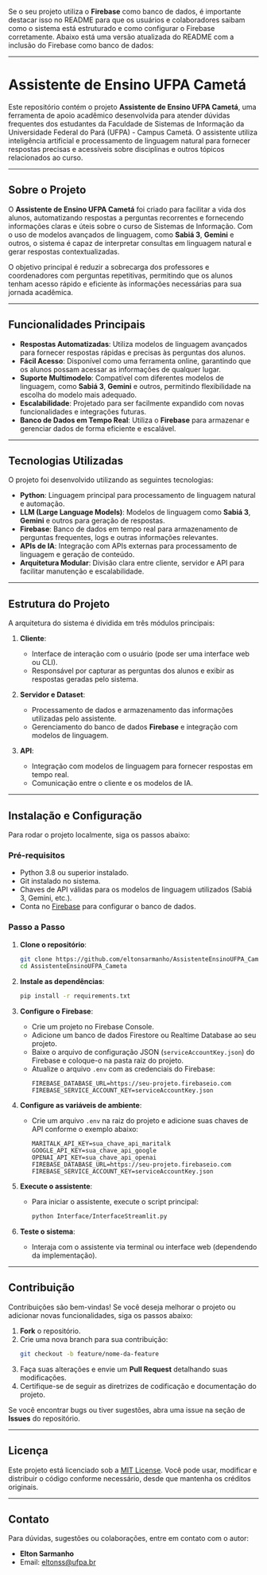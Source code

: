Se o seu projeto utiliza o **Firebase** como banco de dados, é importante destacar isso no README para que os usuários e colaboradores saibam como o sistema está estruturado e como configurar o Firebase corretamente. Abaixo está uma versão atualizada do README com a inclusão do Firebase como banco de dados:

---

# Assistente de Ensino UFPA Cametá

Este repositório contém o projeto **Assistente de Ensino UFPA Cametá**, uma ferramenta de apoio acadêmico desenvolvida para atender dúvidas frequentes dos estudantes da Faculdade de Sistemas de Informação da Universidade Federal do Pará (UFPA) - Campus Cametá. O assistente utiliza inteligência artificial e processamento de linguagem natural para fornecer respostas precisas e acessíveis sobre disciplinas e outros tópicos relacionados ao curso.

---

## Sobre o Projeto

O **Assistente de Ensino UFPA Cametá** foi criado para facilitar a vida dos alunos, automatizando respostas a perguntas recorrentes e fornecendo informações claras e úteis sobre o curso de Sistemas de Informação. Com o uso de modelos avançados de linguagem, como **Sabiá 3**, **Gemini** e outros, o sistema é capaz de interpretar consultas em linguagem natural e gerar respostas contextualizadas.

O objetivo principal é reduzir a sobrecarga dos professores e coordenadores com perguntas repetitivas, permitindo que os alunos tenham acesso rápido e eficiente às informações necessárias para sua jornada acadêmica.

---

## Funcionalidades Principais

- **Respostas Automatizadas**: Utiliza modelos de linguagem avançados para fornecer respostas rápidas e precisas às perguntas dos alunos.
- **Fácil Acesso**: Disponível como uma ferramenta online, garantindo que os alunos possam acessar as informações de qualquer lugar.
- **Suporte Multimodelo**: Compatível com diferentes modelos de linguagem, como **Sabiá 3**, **Gemini** e outros, permitindo flexibilidade na escolha do modelo mais adequado.
- **Escalabilidade**: Projetado para ser facilmente expandido com novas funcionalidades e integrações futuras.
- **Banco de Dados em Tempo Real**: Utiliza o **Firebase** para armazenar e gerenciar dados de forma eficiente e escalável.

---

## Tecnologias Utilizadas

O projeto foi desenvolvido utilizando as seguintes tecnologias:

- **Python**: Linguagem principal para processamento de linguagem natural e automação.
- **LLM (Large Language Models)**: Modelos de linguagem como **Sabiá 3**, **Gemini** e outros para geração de respostas.
- **Firebase**: Banco de dados em tempo real para armazenamento de perguntas frequentes, logs e outras informações relevantes.
- **APIs de IA**: Integração com APIs externas para processamento de linguagem e geração de conteúdo.
- **Arquitetura Modular**: Divisão clara entre cliente, servidor e API para facilitar manutenção e escalabilidade.

---

## Estrutura do Projeto

A arquitetura do sistema é dividida em três módulos principais:

1. **Cliente**:
   - Interface de interação com o usuário (pode ser uma interface web ou CLI).
   - Responsável por capturar as perguntas dos alunos e exibir as respostas geradas pelo sistema.

2. **Servidor e Dataset**:
   - Processamento de dados e armazenamento das informações utilizadas pelo assistente.
   - Gerenciamento do banco de dados **Firebase** e integração com modelos de linguagem.

3. **API**:
   - Integração com modelos de linguagem para fornecer respostas em tempo real.
   - Comunicação entre o cliente e os modelos de IA.

---

## Instalação e Configuração

Para rodar o projeto localmente, siga os passos abaixo:

### Pré-requisitos
- Python 3.8 ou superior instalado.
- Git instalado no sistema.
- Chaves de API válidas para os modelos de linguagem utilizados (Sabiá 3, Gemini, etc.).
- Conta no [Firebase](https://firebase.google.com/) para configurar o banco de dados.

### Passo a Passo

1. **Clone o repositório**:
   ```bash
   git clone https://github.com/eltonsarmanho/AssistenteEnsinoUFPA_Cameta.git
   cd AssistenteEnsinoUFPA_Cameta
   ```

2. **Instale as dependências**:
   ```bash
   pip install -r requirements.txt
   ```

3. **Configure o Firebase**:
   - Crie um projeto no Firebase Console.
   - Adicione um banco de dados Firestore ou Realtime Database ao seu projeto.
   - Baixe o arquivo de configuração JSON (`serviceAccountKey.json`) do Firebase e coloque-o na pasta raiz do projeto.
   - Atualize o arquivo `.env` com as credenciais do Firebase:
     ```env
     FIREBASE_DATABASE_URL=https://seu-projeto.firebaseio.com
     FIREBASE_SERVICE_ACCOUNT_KEY=serviceAccountKey.json
     ```

4. **Configure as variáveis de ambiente**:
   - Crie um arquivo `.env` na raiz do projeto e adicione suas chaves de API conforme o exemplo abaixo:
     ```env
     MARITALK_API_KEY=sua_chave_api_maritalk
     GOOGLE_API_KEY=sua_chave_api_google
     OPENAI_API_KEY=sua_chave_api_openai
     FIREBASE_DATABASE_URL=https://seu-projeto.firebaseio.com
     FIREBASE_SERVICE_ACCOUNT_KEY=serviceAccountKey.json
     ```

5. **Execute o assistente**:
   - Para iniciar o assistente, execute o script principal:
     ```bash
     python Interface/InterfaceStreamlit.py
     ```

6. **Teste o sistema**:
   - Interaja com o assistente via terminal ou interface web (dependendo da implementação).

---

## Contribuição

Contribuições são bem-vindas! Se você deseja melhorar o projeto ou adicionar novas funcionalidades, siga os passos abaixo:

1. **Fork** o repositório.
2. Crie uma nova branch para sua contribuição:
   ```bash
   git checkout -b feature/nome-da-feature
   ```
3. Faça suas alterações e envie um **Pull Request** detalhando suas modificações.
4. Certifique-se de seguir as diretrizes de codificação e documentação do projeto.

Se você encontrar bugs ou tiver sugestões, abra uma issue na seção de **Issues** do repositório.

---

## Licença

Este projeto está licenciado sob a [MIT License](LICENSE). Você pode usar, modificar e distribuir o código conforme necessário, desde que mantenha os créditos originais.

---

## Contato

Para dúvidas, sugestões ou colaborações, entre em contato com o autor:

- **Elton Sarmanho**
- Email: [eltonss@ufpa.br](mailto:eltonss@ufpa.br)
